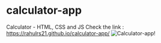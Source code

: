 # calculator-app
Calculator - HTML, CSS and JS
Check the link : https://rahulrs21.github.io/calculator-app/
![Calculator-app!]('https://github.com/rahulrs21/calculator-app/blob/main/Calculator-app.png?raw=true')
